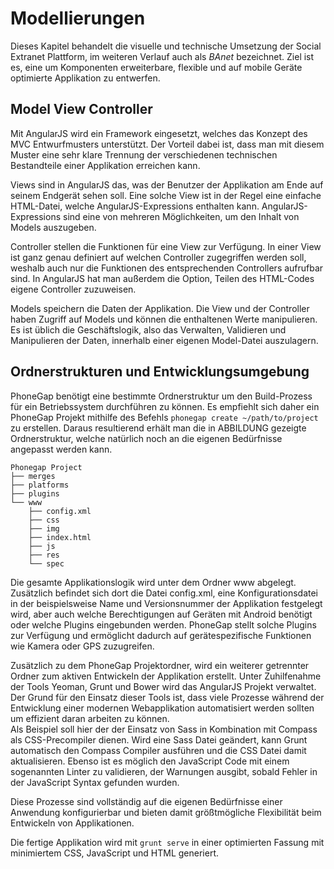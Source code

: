 # Modellierungen

Dieses Kapitel behandelt die visuelle und technische Umsetzung der Social Extranet Plattform, im weiteren Verlauf auch als *BAnet* bezeichnet. Ziel ist es, eine um Komponenten erweiterbare, flexible und auf mobile Geräte optimierte Applikation zu entwerfen. 

## Model View Controller

Mit AngularJS wird ein Framework eingesetzt, welches das Konzept des MVC Entwurfmusters unterstützt. Der Vorteil dabei ist, dass man mit diesem Muster eine sehr klare Trennung der verschiedenen technischen Bestandteile einer Applikation erreichen kann.

Views sind in AngularJS das, was der Benutzer der Applikation am Ende auf seinem Endgerät sehen soll. Eine solche View ist in der Regel eine einfache HTML-Datei, welche AngularJS-Expressions enthalten kann. AngularJS-Expressions sind eine von mehreren Möglichkeiten, um den Inhalt von Models auszugeben.

Controller stellen die Funktionen für eine View zur Verfügung. In einer View ist ganz genau definiert auf welchen Controller zugegriffen werden soll, weshalb auch nur die Funktionen des entsprechenden Controllers aufrufbar sind. In AngularJS hat man außerdem die Option, Teilen des HTML-Codes eigene Controller zuzuweisen.

Models speichern die Daten der Applikation. Die View und der Controller haben Zugriff auf Models und können die enthaltenen Werte manipulieren. Es ist üblich die Geschäftslogik, also das Verwalten, Validieren und Manipulieren der Daten, innerhalb einer eigenen Model-Datei auszulagern.

## Ordnerstrukturen und Entwicklungsumgebung

PhoneGap benötigt eine bestimmte Ordnerstruktur um den Build-Prozess für ein Betriebssystem durchführen zu können. Es empfiehlt sich daher ein PhoneGap Projekt mithilfe des Befehls `phonegap create ~/path/to/project` zu erstellen. Daraus resultierend erhält man die in ABBILDUNG gezeigte Ordnerstruktur, welche natürlich noch an die eigenen Bedürfnisse angepasst werden kann.

```
Phonegap Project
├── merges
├── platforms
├── plugins
└── www
    ├── config.xml
    ├── css
    ├── img
    ├── index.html
    ├── js
    ├── res
    └── spec
```

Die gesamte Applikationslogik wird unter dem Ordner www abgelegt. Zusätzlich befindet sich dort die Datei config.xml, eine Konfigurationsdatei in der beispielsweise Name und Versionsnummer der Applikation festgelegt wird, aber auch welche Berechtigungen auf Geräten mit Android benötigt oder welche Plugins eingebunden werden. PhoneGap stellt solche Plugins zur Verfügung und ermöglicht dadurch auf gerätespezifische Funktionen wie Kamera oder GPS zuzugreifen.

Zusätzlich zu dem PhoneGap Projektordner, wird ein weiterer getrennter Ordner zum aktiven Entwickeln der Applikation erstellt. Unter Zuhilfenahme der Tools Yeoman, Grunt und Bower wird das AngularJS Projekt verwaltet.  
Der Grund für den Einsatz dieser Tools ist, dass viele Prozesse während der Entwicklung einer modernen Webapplikation automatisiert werden sollten um  effizient daran arbeiten zu können.  
Als Beispiel soll hier der der Einsatz von Sass in Kombination mit Compass als CSS-Precompiler dienen. Wird eine Sass Datei geändert, kann Grunt automatisch den Compass Compiler ausführen und die CSS Datei damit aktualisieren. Ebenso ist es möglich den JavaScript Code mit einem sogenannten Linter zu validieren, der Warnungen ausgibt, sobald Fehler in der JavaScript Syntax gefunden wurden. 

Diese Prozesse sind vollständig auf die eigenen Bedürfnisse einer Anwendung konfigurierbar und bieten damit größtmögliche Flexibilität beim Entwickeln von Applikationen.

Die fertige Applikation wird mit `grunt serve` in einer optimierten Fassung mit minimiertem CSS, JavaScript und HTML generiert.











